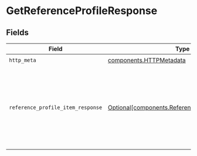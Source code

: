 # GetReferenceProfileResponse


## Fields

| Field                                                                                                        | Type                                                                                                         | Required                                                                                                     | Description                                                                                                  |
| ------------------------------------------------------------------------------------------------------------ | ------------------------------------------------------------------------------------------------------------ | ------------------------------------------------------------------------------------------------------------ | ------------------------------------------------------------------------------------------------------------ |
| `http_meta`                                                                                                  | [components.HTTPMetadata](../../models/components/httpmetadata.md)                                           | :heavy_check_mark:                                                                                           | N/A                                                                                                          |
| `reference_profile_item_response`                                                                            | [Optional[components.ReferenceProfileItemResponse]](../../models/components/referenceprofileitemresponse.md) | :heavy_minus_sign:                                                                                           | The metadata for the summarized dataset profile including paths to JSON and protobuf data                    |